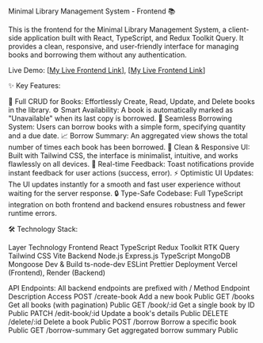 Minimal Library Management System - Frontend 📚

This is the frontend for the Minimal Library Management System, a client-side application built with React, TypeScript, and Redux Toolkit Query. It provides a clean, responsive, and user-friendly interface for managing books and borrowing them without any authentication.

Live Demo: [[My Live Frontend Link](https://l2b5a4frontend.vercel.app)],
[[My Live Frontend Link]([https://l2b5a4frontend.vercel.app/](https://l2b5a4backend.vercel.app/books))]


✨ Key Features:

📖 Full CRUD for Books: Effortlessly Create, Read, Update, and Delete books in the library.
⚙️ Smart Availability: A book is automatically marked as "Unavailable" when its last copy is borrowed.
🚀 Seamless Borrowing System: Users can borrow books with a simple form, specifying quantity and a due date.
📈 Borrow Summary: An aggregated view shows the total number of times each book has been borrowed.
🎨 Clean & Responsive UI: Built with Tailwind CSS, the interface is minimalist, intuitive, and works flawlessly on all devices.
🔔 Real-time Feedback: Toast notifications provide instant feedback for user actions (success, error).
⚡ Optimistic UI Updates: The UI updates instantly for a smooth and fast user experience without waiting for the server response.
🔒 Type-Safe Codebase: Full TypeScript integration on both frontend and backend ensures robustness and fewer runtime errors.


🛠️ Technology Stack:

Layer	Technology
Frontend	React TypeScript Redux Toolkit RTK Query Tailwind CSS Vite
Backend	Node.js Express.js TypeScript MongoDB Mongoose
Dev & Build	ts-node-dev ESLint Prettier
Deployment	Vercel (Frontend), Render (Backend)


API Endpoints:
All backend endpoints are prefixed with /
Method	Endpoint	Description	Access
POST	/create-book	Add a new book	Public
GET	/books	Get all books (with pagination)	Public
GET	/book/:id	Get a single book by ID	Public
PATCH	/edit-book/:id	Update a book's details	Public
DELETE	/delete/:id	Delete a book	Public
POST	/borrow	Borrow a specific book	Public
GET	/borrow-summary	Get aggregated borrow summary	Public




